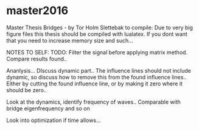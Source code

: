 # master2016
Master Thesis Bridges - by Tor Holm Slettebak
to compile:
Due to very big figure files this thesis should be compiled with lualatex.
If you dont want that you need to increase memory size and such...



NOTES TO SELF:
TODO:
Filter the signal before applying matrix method.
Compare results found..

Ananlysis... DIscuss dynamic part..
The influence lines should not include dynamic, so discuss how to remove this from the found influence lines..
Either by cutting the found influence line, or by making it zero where it should be zero..

Look at the dynamics, identify frequency of waves.. Comparable with bridge eigenfrequency and so on

Look into optimization if time allows...
